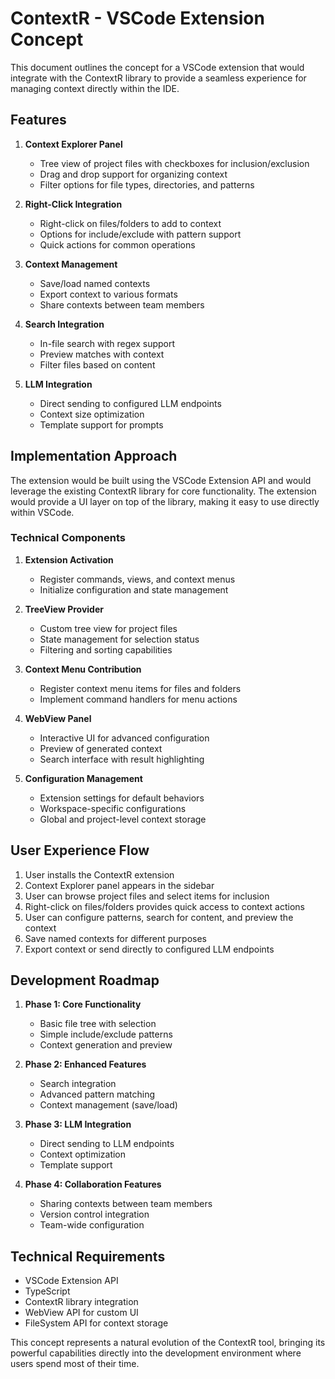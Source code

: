 # ContextR - VSCode Extension Concept

This document outlines the concept for a VSCode extension that would integrate with the ContextR library to provide a seamless experience for managing context directly within the IDE.

## Features

1. **Context Explorer Panel**
   - Tree view of project files with checkboxes for inclusion/exclusion
   - Drag and drop support for organizing context
   - Filter options for file types, directories, and patterns

2. **Right-Click Integration**
   - Right-click on files/folders to add to context
   - Options for include/exclude with pattern support
   - Quick actions for common operations

3. **Context Management**
   - Save/load named contexts
   - Export context to various formats
   - Share contexts between team members

4. **Search Integration**
   - In-file search with regex support
   - Preview matches with context
   - Filter files based on content

5. **LLM Integration**
   - Direct sending to configured LLM endpoints
   - Context size optimization
   - Template support for prompts

## Implementation Approach

The extension would be built using the VSCode Extension API and would leverage the existing ContextR library for core functionality. The extension would provide a UI layer on top of the library, making it easy to use directly within VSCode.

### Technical Components

1. **Extension Activation**
   - Register commands, views, and context menus
   - Initialize configuration and state management

2. **TreeView Provider**
   - Custom tree view for project files
   - State management for selection status
   - Filtering and sorting capabilities

3. **Context Menu Contribution**
   - Register context menu items for files and folders
   - Implement command handlers for menu actions

4. **WebView Panel**
   - Interactive UI for advanced configuration
   - Preview of generated context
   - Search interface with result highlighting

5. **Configuration Management**
   - Extension settings for default behaviors
   - Workspace-specific configurations
   - Global and project-level context storage

## User Experience Flow

1. User installs the ContextR extension
2. Context Explorer panel appears in the sidebar
3. User can browse project files and select items for inclusion
4. Right-click on files/folders provides quick access to context actions
5. User can configure patterns, search for content, and preview the context
6. Save named contexts for different purposes
7. Export context or send directly to configured LLM endpoints

## Development Roadmap

1. **Phase 1: Core Functionality**
   - Basic file tree with selection
   - Simple include/exclude patterns
   - Context generation and preview

2. **Phase 2: Enhanced Features**
   - Search integration
   - Advanced pattern matching
   - Context management (save/load)

3. **Phase 3: LLM Integration**
   - Direct sending to LLM endpoints
   - Context optimization
   - Template support

4. **Phase 4: Collaboration Features**
   - Sharing contexts between team members
   - Version control integration
   - Team-wide configuration

## Technical Requirements

- VSCode Extension API
- TypeScript
- ContextR library integration
- WebView API for custom UI
- FileSystem API for context storage

This concept represents a natural evolution of the ContextR tool, bringing its powerful capabilities directly into the development environment where users spend most of their time.

